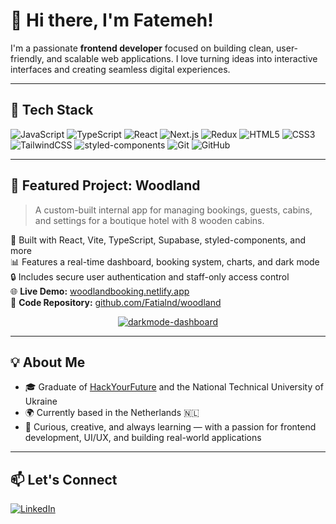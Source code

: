 # 👋 Hi there, I'm Fatemeh!

I'm a passionate **frontend developer** focused on building clean, user-friendly, and scalable web applications. I love turning ideas into interactive interfaces and creating seamless digital experiences.

---

## 🚀 Tech Stack

![JavaScript](https://img.shields.io/badge/-JavaScript-F7DF1E?style=flat&logo=javascript&logoColor=black)
![TypeScript](https://img.shields.io/badge/-TypeScript-3178C6?style=flat&logo=typescript&logoColor=white)
![React](https://img.shields.io/badge/-React-61DAFB?style=flat&logo=react&logoColor=black)
![Next.js](https://img.shields.io/badge/-Next.js-000000?style=flat&logo=nextdotjs&logoColor=white)
![Redux](https://img.shields.io/badge/-Redux-764ABC?style=flat&logo=redux&logoColor=white)
![HTML5](https://img.shields.io/badge/-HTML5-E34F26?style=flat&logo=html5&logoColor=white)
![CSS3](https://img.shields.io/badge/-CSS3-1572B6?style=flat&logo=css3&logoColor=white)
![TailwindCSS](https://img.shields.io/badge/-TailwindCSS-38B2AC?style=flat&logo=tailwind-css&logoColor=white)
![styled-components](https://img.shields.io/badge/-styled--components-db7093?style=flat&logo=styled-components&logoColor=white)
![Git](https://img.shields.io/badge/-Git-F05032?style=flat&logo=git&logoColor=white)
![GitHub](https://img.shields.io/badge/-GitHub-181717?style=flat&logo=github&logoColor=white)

---

## 🌲 Featured Project: Woodland

> A custom-built internal app for managing bookings, guests, cabins, and settings for a boutique hotel with 8 wooden cabins.

🔧 Built with React, Vite, TypeScript, Supabase, styled-components, and more  
📊 Features a real-time dashboard, booking system, charts, and dark mode  
🔒 Includes secure user authentication and staff-only access control  
🌐 **Live Demo:** [woodlandbooking.netlify.app](https://woodlandbooking.netlify.app)  
📁 **Code Repository:** [github.com/Fatialnd/woodland](https://github.com/Fatialnd/woodland)

<p align="center">
 <a href="https://ibb.co/YBvJ6Yqd"><img src="https://i.ibb.co/k2YzpkWD/darkmode-dashboard.png" alt="darkmode-dashboard" border="0"></a>
</p>


---

## 💡 About Me

- 🎓 Graduate of [HackYourFuture](https://www.hackyourfuture.net/) and the National Technical University of Ukraine
- 🌍 Currently based in the Netherlands 🇳🇱
- 🧠 Curious, creative, and always learning — with a passion for frontend development, UI/UX, and building real-world applications

---

## 📫 Let's Connect

[![LinkedIn](https://img.shields.io/badge/-LinkedIn-0077B5?style=flat&logo=linkedin&logoColor=white)](https://www.linkedin.com/in/fatemeh-alinejad-250763210/)
